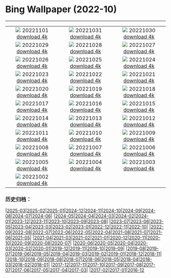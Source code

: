 # Bing Wallpaper (2022-10)
**************
| | | |
| :----: | :----: | :----: |
| ![](https://www.bing.com/th?id=OHR.Calacas_FR-FR4752711220_1920x1080.jpg) 20221101 [download 4k](https://www.bing.com/th?id=OHR.Calacas_FR-FR4752711220_UHD.jpg) | ![](https://www.bing.com/th?id=OHR.WychwoodForest_FR-FR2398175122_1920x1080.jpg) 20221031 [download 4k](https://www.bing.com/th?id=OHR.WychwoodForest_FR-FR2398175122_UHD.jpg) | ![](https://www.bing.com/th?id=OHR.SealRiver_FR-FR1987672591_1920x1080.jpg) 20221030 [download 4k](https://www.bing.com/th?id=OHR.SealRiver_FR-FR1987672591_UHD.jpg) |
| ![](https://www.bing.com/th?id=OHR.SeaAngel_FR-FR5791750033_1920x1080.jpg) 20221029 [download 4k](https://www.bing.com/th?id=OHR.SeaAngel_FR-FR5791750033_UHD.jpg) | ![](https://www.bing.com/th?id=OHR.ChocolateFair_FR-FR1725780390_1920x1080.jpg) 20221028 [download 4k](https://www.bing.com/th?id=OHR.ChocolateFair_FR-FR1725780390_UHD.jpg) | ![](https://www.bing.com/th?id=OHR.BridgeofSighs_FR-FR1544703204_1920x1080.jpg) 20221027 [download 4k](https://www.bing.com/th?id=OHR.BridgeofSighs_FR-FR1544703204_UHD.jpg) |
| ![](https://www.bing.com/th?id=OHR.BrockenSpecter_FR-FR1408040117_1920x1080.jpg) 20221026 [download 4k](https://www.bing.com/th?id=OHR.BrockenSpecter_FR-FR1408040117_UHD.jpg) | ![](https://www.bing.com/th?id=OHR.OrcusMouth_FR-FR1196570003_1920x1080.jpg) 20221025 [download 4k](https://www.bing.com/th?id=OHR.OrcusMouth_FR-FR1196570003_UHD.jpg) | ![](https://www.bing.com/th?id=OHR.GuwahatiDiwali_FR-FR0155331503_1920x1080.jpg) 20221024 [download 4k](https://www.bing.com/th?id=OHR.GuwahatiDiwali_FR-FR0155331503_UHD.jpg) |
| ![](https://www.bing.com/th?id=OHR.Knobbelzwaan_FR-FR0893259980_1920x1080.jpg) 20221023 [download 4k](https://www.bing.com/th?id=OHR.Knobbelzwaan_FR-FR0893259980_UHD.jpg) | ![](https://www.bing.com/th?id=OHR.KarstMountains_FR-FR0753680541_1920x1080.jpg) 20221022 [download 4k](https://www.bing.com/th?id=OHR.KarstMountains_FR-FR0753680541_UHD.jpg) | ![](https://www.bing.com/th?id=OHR.LacSinclair_FR-FR0616776159_1920x1080.jpg) 20221021 [download 4k](https://www.bing.com/th?id=OHR.LacSinclair_FR-FR0616776159_UHD.jpg) |
| ![](https://www.bing.com/th?id=OHR.SlothDay_FR-FR8549168317_1920x1080.jpg) 20221020 [download 4k](https://www.bing.com/th?id=OHR.SlothDay_FR-FR8549168317_UHD.jpg) | ![](https://www.bing.com/th?id=OHR.WartburgCastle_FR-FR8419207740_1920x1080.jpg) 20221019 [download 4k](https://www.bing.com/th?id=OHR.WartburgCastle_FR-FR8419207740_UHD.jpg) | ![](https://www.bing.com/th?id=OHR.GB25Anni_FR-FR8300457123_1920x1080.jpg) 20221018 [download 4k](https://www.bing.com/th?id=OHR.GB25Anni_FR-FR8300457123_UHD.jpg) |
| ![](https://www.bing.com/th?id=OHR.SwedenOwl_FR-FR8158494259_1920x1080.jpg) 20221017 [download 4k](https://www.bing.com/th?id=OHR.SwedenOwl_FR-FR8158494259_UHD.jpg) | ![](https://www.bing.com/th?id=OHR.PrinceChristianSound_FR-FR8012906395_1920x1080.jpg) 20221016 [download 4k](https://www.bing.com/th?id=OHR.PrinceChristianSound_FR-FR8012906395_UHD.jpg) | ![](https://www.bing.com/th?id=OHR.NaqsheRustam_FR-FR7870768659_1920x1080.jpg) 20221015 [download 4k](https://www.bing.com/th?id=OHR.NaqsheRustam_FR-FR7870768659_UHD.jpg) |
| ![](https://www.bing.com/th?id=OHR.RioArazas_FR-FR7737403715_1920x1080.jpg) 20221014 [download 4k](https://www.bing.com/th?id=OHR.RioArazas_FR-FR7737403715_UHD.jpg) | ![](https://www.bing.com/th?id=OHR.AlaskaMoose_FR-FR7605612765_1920x1080.jpg) 20221013 [download 4k](https://www.bing.com/th?id=OHR.AlaskaMoose_FR-FR7605612765_UHD.jpg) | ![](https://www.bing.com/th?id=OHR.AmmoniteGraveyard_FR-FR7475989141_1920x1080.jpg) 20221012 [download 4k](https://www.bing.com/th?id=OHR.AmmoniteGraveyard_FR-FR7475989141_UHD.jpg) |
| ![](https://www.bing.com/th?id=OHR.ArbresOcres_FR-FR0003744985_1920x1080.jpg) 20221011 [download 4k](https://www.bing.com/th?id=OHR.ArbresOcres_FR-FR0003744985_UHD.jpg) | ![](https://www.bing.com/th?id=OHR.ParisFall_FR-FR9840276975_1920x1080.jpg) 20221010 [download 4k](https://www.bing.com/th?id=OHR.ParisFall_FR-FR9840276975_UHD.jpg) | ![](https://www.bing.com/th?id=OHR.ChukchiSea_FR-FR7352200450_1920x1080.jpg) 20221009 [download 4k](https://www.bing.com/th?id=OHR.ChukchiSea_FR-FR7352200450_UHD.jpg) |
| ![](https://www.bing.com/th?id=OHR.GlassOctopus_FR-FR7225044238_1920x1080.jpg) 20221008 [download 4k](https://www.bing.com/th?id=OHR.GlassOctopus_FR-FR7225044238_UHD.jpg) | ![](https://www.bing.com/th?id=OHR.OberbaumBridge_FR-FR7094546471_1920x1080.jpg) 20221007 [download 4k](https://www.bing.com/th?id=OHR.OberbaumBridge_FR-FR7094546471_UHD.jpg) | ![](https://www.bing.com/th?id=OHR.BayofBiscay_FR-FR8268857098_1920x1080.jpg) 20221006 [download 4k](https://www.bing.com/th?id=OHR.BayofBiscay_FR-FR8268857098_UHD.jpg) |
| ![](https://www.bing.com/th?id=OHR.FlamingoTeacher_FR-FR8136863620_1920x1080.jpg) 20221005 [download 4k](https://www.bing.com/th?id=OHR.FlamingoTeacher_FR-FR8136863620_UHD.jpg) | ![](https://www.bing.com/th?id=OHR.CosmicCliffs_FR-FR8018346716_1920x1080.jpg) 20221004 [download 4k](https://www.bing.com/th?id=OHR.CosmicCliffs_FR-FR8018346716_UHD.jpg) | ![](https://www.bing.com/th?id=OHR.Porthuis_FR-FR7903021972_1920x1080.jpg) 20221003 [download 4k](https://www.bing.com/th?id=OHR.Porthuis_FR-FR7903021972_UHD.jpg) |
| ![](https://www.bing.com/th?id=OHR.LotsOBalloons_FR-FR7710193255_1920x1080.jpg) 20221002 [download 4k](https://www.bing.com/th?id=OHR.LotsOBalloons_FR-FR7710193255_UHD.jpg) |  |  |

### 历史归档：

|[2025-03](/../2025-03/2025-03.md)|[2025-02](/../2025-02/2025-02.md)|[2025-01](/../2025-01/2025-01.md)|[2024-12](/../2024-12/2024-12.md)|[2024-11](/../2024-11/2024-11.md)|[2024-10](/../2024-10/2024-10.md)|[2024-09](/../2024-09/2024-09.md)|[2024-08](/../2024-08/2024-08.md)|[2024-07](/../2024-07/2024-07.md)|[2024-06](/../2024-06/2024-06.md)|
|[2024-05](/../2024-05/2024-05.md)|[2024-04](/../2024-04/2024-04.md)|[2024-03](/../2024-03/2024-03.md)|[2024-02](/../2024-02/2024-02.md)|[2024-01](/../2024-01/2024-01.md)|[2023-12](/../2023-12/2023-12.md)|[2023-11](/../2023-11/2023-11.md)|[2023-10](/../2023-10/2023-10.md)|[2023-09](/../2023-09/2023-09.md)|[2023-08](/../2023-08/2023-08.md)|
|[2023-07](/../2023-07/2023-07.md)|[2023-06](/../2023-06/2023-06.md)|[2023-05](/../2023-05/2023-05.md)|[2023-04](/../2023-04/2023-04.md)|[2023-03](/../2023-03/2023-03.md)|[2023-02](/../2023-02/2023-02.md)|[2023-01](/../2023-01/2023-01.md)|[2022-12](/../2022-12/2022-12.md)|[2022-11](/../2022-11/2022-11.md)|[2022-10](/2022-10.md)|
|[2022-09](/../2022-09/2022-09.md)|[2022-08](/../2022-08/2022-08.md)|[2022-07](/../2022-07/2022-07.md)|[2022-06](/../2022-06/2022-06.md)|[2022-05](/../2022-05/2022-05.md)|[2022-04](/../2022-04/2022-04.md)|[2021-08](/../2021-08/2021-08.md)|[2021-07](/../2021-07/2021-07.md)|[2021-06](/../2021-06/2021-06.md)|[2021-05](/../2021-05/2021-05.md)|
|[2021-04](/../2021-04/2021-04.md)|[2021-03](/../2021-03/2021-03.md)|[2021-02](/../2021-02/2021-02.md)|[2021-01](/../2021-01/2021-01.md)|[2020-12](/../2020-12/2020-12.md)|[2020-11](/../2020-11/2020-11.md)|[2020-10](/../2020-10/2020-10.md)|[2020-09](/../2020-09/2020-09.md)|[2020-08](/../2020-08/2020-08.md)|[2020-07](/../2020-07/2020-07.md)|
|[2020-06](/../2020-06/2020-06.md)|[2020-05](/../2020-05/2020-05.md)|[2020-04](/../2020-04/2020-04.md)|[2020-03](/../2020-03/2020-03.md)|[2020-02](/../2020-02/2020-02.md)|[2020-01](/../2020-01/2020-01.md)|[2019-12](/../2019-12/2019-12.md)|[2019-11](/../2019-11/2019-11.md)|[2019-10](/../2019-10/2019-10.md)|[2019-09](/../2019-09/2019-09.md)|
|[2019-08](/../2019-08/2019-08.md)|[2019-07](/../2019-07/2019-07.md)|[2019-06](/../2019-06/2019-06.md)|[2019-05](/../2019-05/2019-05.md)|[2019-04](/../2019-04/2019-04.md)|[2019-03](/../2019-03/2019-03.md)|[2019-02](/../2019-02/2019-02.md)|[2019-01](/../2019-01/2019-01.md)|[2018-12](/../2018-12/2018-12.md)|[2018-11](/../2018-11/2018-11.md)|
|[2018-10](/../2018-10/2018-10.md)|[2018-09](/../2018-09/2018-09.md)|[2018-08](/../2018-08/2018-08.md)|[2018-07](/../2018-07/2018-07.md)|[2018-06](/../2018-06/2018-06.md)|[2018-05](/../2018-05/2018-05.md)|[2018-04](/../2018-04/2018-04.md)|[2018-03](/../2018-03/2018-03.md)|[2018-02](/../2018-02/2018-02.md)|[2018-01](/../2018-01/2018-01.md)|
|[2017-12](/../2017-12/2017-12.md)|[2017-11](/../2017-11/2017-11.md)|[2017-10](/../2017-10/2017-10.md)|[2017-09](/../2017-09/2017-09.md)|[2017-08](/../2017-08/2017-08.md)|[2017-07](/../2017-07/2017-07.md)|[2017-06](/../2017-06/2017-06.md)|[2017-05](/../2017-05/2017-05.md)|[2017-04](/../2017-04/2017-04.md)|[2017-03](/../2017-03/2017-03.md)|
|[2017-02](/../2017-02/2017-02.md)|[2017-01](/../2017-01/2017-01.md)|[2016-12](/../2016-12/2016-12.md)